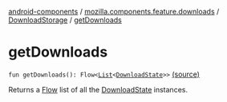 [android-components](../../index.md) / [mozilla.components.feature.downloads](../index.md) / [DownloadStorage](index.md) / [getDownloads](./get-downloads.md)

# getDownloads

`fun getDownloads(): Flow<`[`List`](https://kotlinlang.org/api/latest/jvm/stdlib/kotlin.collections/-list/index.html)`<`[`DownloadState`](../../mozilla.components.browser.state.state.content/-download-state/index.md)`>>` [(source)](https://github.com/mozilla-mobile/android-components/blob/master/components/feature/downloads/src/main/java/mozilla/components/feature/downloads/DownloadStorage.kt#L36)

Returns a [Flow](#) list of all the [DownloadState](../../mozilla.components.browser.state.state.content/-download-state/index.md) instances.

